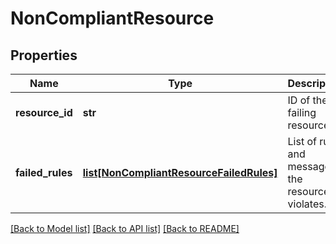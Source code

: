 # NonCompliantResource

## Properties
Name | Type | Description | Notes
------------ | ------------- | ------------- | -------------
**resource_id** | **str** | ID of the failing resource. | [optional] 
**failed_rules** | [**list[NonCompliantResourceFailedRules]**](NonCompliantResourceFailedRules.md) | List of rules and messages the resource violates. | [optional] 

[[Back to Model list]](../README.md#documentation-for-models) [[Back to API list]](../README.md#documentation-for-api-endpoints) [[Back to README]](../README.md)


